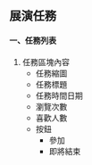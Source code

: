 ## 展演任務

#### 一、任務列表
1. 任務區塊內容
    + 任務縮圖
    + 任務標題
    + 任務時間日期
    + 瀏覽次數
    + 喜歡人數
    + 按鈕
        + 參加
        + 即將結束